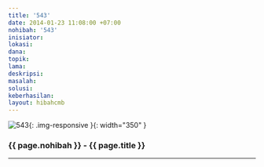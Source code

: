 ```yaml
---
title: '543'
date: 2014-01-23 11:08:00 +07:00
nohibah: '543'
inisiator:
lokasi:
dana:
topik:
lama:
deskripsi:
masalah:
solusi:
keberhasilan:
layout: hibahcmb
---
```


![543](/static/img/hibahcmb/543.png){: .img-responsive }{: width="350" }

### {{ page.nohibah }} - {{ page.title }}

---

